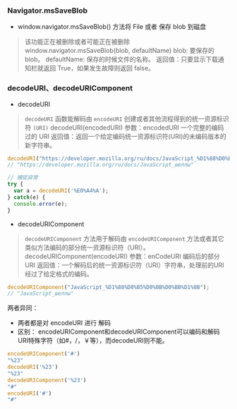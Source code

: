 ### Navigator.msSaveBlob
- window.navigator.msSaveBlob() 方法将 File 或者 保存 blob 到磁盘
> 该功能正在被删除或者可能正在被删除
window.navigator.msSaveBlob(blob, defaultName)
blob: 要保存的blob。
defaultName: 保存的时候文件的名称。
返回值：只要显示下载通知栏就返回 True，如果发生故障则返回 false。




### decodeURI、decodeURIComponent
- decodeURI
> `decodeURI` 函数能解码由 `encodeURI` 创建或者其他流程得到的统一资源标识符 `(URI)`
decodeURI(encodedURI)
参数：encodedURI 一个完整的编码过的 URI
返回值：返回一个给定编码统一资源标识符(URI)的未编码版本的新字符串。
```javascript
decodeURI("https://developer.mozilla.org/ru/docs/JavaScript_%D1%88%D0%B5%D0%BB%D0%BB%D1%8B");
// "https://developer.mozilla.org/ru/docs/JavaScript_шеллы"

// 捕捉异常
try {
  var a = decodeURI('%E0%A4%A');
} catch(e) {
  console.error(e);
}
```

- decodeURIComponent
> `decodeURIComponent` 方法用于解码由 `encodeURIComponent` 方法或者其它类似方法编码的部分统一资源标识符（URI）。 
decodeURIComponent(encodeURI)
参数：enCodeURI 编码后的部分 URI
返回值：一个解码后的统一资源标识符（URI）字符串，处理前的URI经过了给定格式的编码。
```javascript
decodeURIComponent("JavaScript_%D1%88%D0%B5%D0%BB%D0%BB%D1%8B");
// "JavaScript_шеллы"
```

两者异同：
- 两者都是对 encodeURI 进行 解码
- 区别： 
encodeURIComponent和decodeURIComponent可以编码和解码URI特殊字符（如#，/，￥等），而decodeURI则不能。
```javascript
encodeURIComponent('#')
"%23"
decodeURI('%23')
"%23"
decodeURIComponent('%23')
"#"
encodeURI('#')
"#"
```

